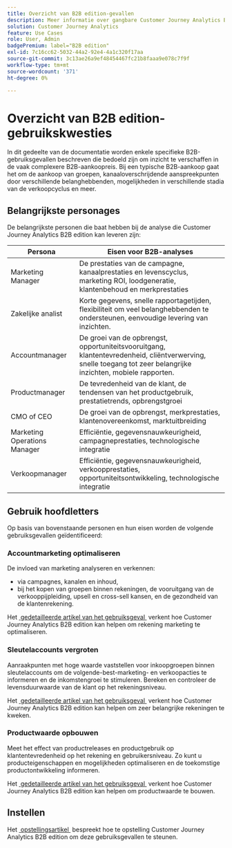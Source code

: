 ```yaml
---
title: Overzicht van B2B edition-gevallen
description: Meer informatie over gangbare Customer Journey Analytics B2B edition-gebruiksgevallen
solution: Customer Journey Analytics
feature: Use Cases
role: User, Admin
badgePremium: label="B2B edition"
exl-id: 7c16cc62-5032-44a2-92e4-4a1c320f17aa
source-git-commit: 3c13ae26a9ef48454467fc21b8faaa9e078c7f9f
workflow-type: tm+mt
source-wordcount: '371'
ht-degree: 0%

---
```


# Overzicht van B2B edition-gebruikskwesties

In dit gedeelte van de documentatie worden enkele specifieke B2B-gebruiksgevallen beschreven die bedoeld zijn om inzicht te verschaffen in de vaak complexere B2B-aankoopreis. Bij een typische B2B-aankoop gaat het om de aankoop van groepen, kanaaloverschrijdende aanspreekpunten door verschillende belanghebbenden, mogelijkheden in verschillende stadia van de verkoopcyclus en meer.


## Belangrijkste personages

De belangrijkste personen die baat hebben bij de analyse die Customer Journey Analytics B2B edition kan leveren zijn:

| Persona | Eisen voor B2B-analyses |
|---|---|
| Marketing Manager | De prestaties van de campagne, kanaalprestaties en levenscyclus, marketing ROI, loodgeneratie, klantenbehoud en merkprestaties |
| Zakelijke analist | Korte gegevens, snelle rapportagetijden, flexibiliteit om veel belanghebbenden te ondersteunen, eenvoudige levering van inzichten. |
| Accountmanager | De groei van de opbrengst, opportuniteitsvooruitgang, klantentevredenheid, cliëntverwerving, snelle toegang tot zeer belangrijke inzichten, mobiele rapporten. |
| Productmanager | De tevredenheid van de klant, de tendensen van het productgebruik, prestatietrends, opbrengstgroei |
| CMO of CEO | De groei van de opbrengst, merkprestaties, klantenovereenkomst, marktuitbreiding |
| Marketing Operations Manager | Efficiëntie, gegevensnauwkeurigheid, campagneprestaties, technologische integratie |
| Verkoopmanager | Efficiëntie, gegevensnauwkeurigheid, verkoopprestaties, opportuniteitsontwikkeling, technologische integratie |


## Gebruik hoofdletters

Op basis van bovenstaande personen en hun eisen worden de volgende gebruiksgevallen geïdentificeerd:

### Accountmarketing optimaliseren

De invloed van marketing analyseren en verkennen:

- via campagnes, kanalen en inhoud,
- bij het kopen van groepen binnen rekeningen, de vooruitgang van de verkooppijpleiding, upsell en cross-sell kansen, en de gezondheid van de klantenrekening.

Het [&#x200B; gedetailleerde artikel van het gebruiksgeval &#x200B;](optimize-account-marketing.md) verkent hoe Customer Journey Analytics B2B edition kan helpen om rekening marketing te optimaliseren.

### Sleutelaccounts vergroten

Aanraakpunten met hoge waarde vaststellen voor inkoopgroepen binnen sleutelaccounts om de volgende-best-marketing- en verkoopacties te informeren en de inkomstengroei te stimuleren. Bereken en controleer de levensduurwaarde van de klant op het rekeningsniveau.

Het [&#x200B; gedetailleerde artikel van het gebruiksgeval &#x200B;](grow-key-accounts.md) verkent hoe Customer Journey Analytics B2B edition kan helpen om zeer belangrijke rekeningen te kweken.

### Productwaarde opbouwen

Meet het effect van productreleases en productgebruik op klantentevredenheid op het rekening en gebruikersniveau. Zo kunt u producteigenschappen en mogelijkheden optimaliseren en de toekomstige productontwikkeling informeren.

Het [&#x200B; gedetailleerde artikel van het gebruiksgeval &#x200B;](build-product-value.md) verkent hoe Customer Journey Analytics B2B edition kan helpen om productwaarde te bouwen.


## Instellen

Het [&#x200B; opstellingsartikel &#x200B;](setup.md) bespreekt hoe te opstelling Customer Journey Analytics B2B edition om deze gebruiksgevallen te steunen.
